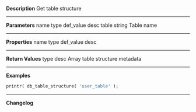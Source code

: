 **Description**
Get table structure

--------
**Parameters**
name	type	def_value	desc
table	string		Table name

--------
**Properties**
name	type	def_value	desc


--------
**Return Values**
type	desc
Array	table structure metadata

--------
**Examples**

```php
printr( db_table_structure( 'user_table' );
```

--------
**Changelog**

